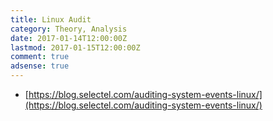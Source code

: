 ```yaml
---
title: Linux Audit
category: Theory, Analysis
date: 2017-01-14T12:00:00Z
lastmod: 2017-01-15T12:00:00Z
comment: true
adsense: true
---
```


* [https://blog.selectel.com/auditing-system-events-linux/](https://blog.selectel.com/auditing-system-events-linux/)
